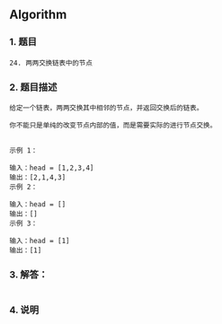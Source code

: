 ## Algorithm
### 1. 题目
```
24. 两两交换链表中的节点
```
### 2. 题目描述
```
给定一个链表，两两交换其中相邻的节点，并返回交换后的链表。

你不能只是单纯的改变节点内部的值，而是需要实际的进行节点交换。
 

示例 1：

输入：head = [1,2,3,4]
输出：[2,1,4,3]
示例 2：

输入：head = []
输出：[]
示例 3：

输入：head = [1]
输出：[1]

```

### 3. 解答：
```golang

```
### 4. 说明